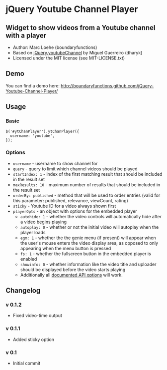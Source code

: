 # jQuery Youtube Channel Player

## Widget to show videos from a Youtube channel with a player
* Author: Marc Loehe (boundaryfunctions)
* Based on [jQuery.youtubeChannel](https://github.com/dharyk/jQuery.youtubeChannel) by Miguel Guerreiro (dharyk)
* Licensed under the MIT license (see MIT-LICENSE.txt)

## Demo

You can find a demo here: http://boundaryfunctions.github.com/jQuery-Youtube-Channel-Player/

## Usage

### Basic

    $('#ytChanPlayer').ytChanPlayer({
      username: 'youtube',
    });

### Options


* `username` - username to show channel for
* `query` - query to limit which channel videos should be played
* `startIndex: 1` - index of the first matching result that should be included in the result set
* `maxResults: 10` - maximum number of results that should be included in the result set
* `orderBy: published` - method that will be used to order entries (valid for this parameter: published, relevance, viewCount, rating)
* `sticky` - Youtube ID for a video always shown first
* `playerOpts` - an object with options for the embedded player
  * `autohide: 1` - whether the video controls will automatically hide after a video begins playing
  * `autoplay: 0` - whether or not the initial video will autoplay when the player loads
  * `egm: 1` - whether the the genie menu (if present) will appear when the user's mouse enters the video display area, as opposed to only appearing when the menu button is pressed
  * `fs: 1` - whether the fullscreen button in the embedded player is enabled
  * `showinfo: 0` - whether information like the video title and uploader should be displayed before the video starts playing
  * Additionally all [documented API options](https://developers.google.com/youtube/player_parameters) will work.

## Changelog

### v 0.1.2

  * Fixed video-time output

### v 0.1.1

  * Added sticky option

### v 0.1

  * Initial commit
